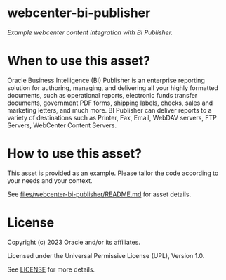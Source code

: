 # webcenter-bi-publisher
 
*Example webcenter content integration with BI Publisher.*
 
# When to use this asset?
 
Oracle Business Intelligence (BI) Publisher is an enterprise reporting solution for authoring, managing, and delivering all your highly formatted documents, such as operational reports, electronic funds transfer documents, government PDF forms, shipping labels, checks, sales and marketing letters, and much more. BI Publisher can deliver reports to a variety of destinations such as Printer, Fax, Email, WebDAV servers, FTP Servers, WebCenter Content Servers.

# How to use this asset?
 
This asset is provided as an example. Please tailor the code according to your needs and your context.

See [files/webcenter-bi-publisher/README.md](files/webcenter-bi-publisher/README.md) for asset details.
 
# License

Copyright (c) 2023 Oracle and/or its affiliates.

Licensed under the Universal Permissive License (UPL), Version 1.0.

See [LICENSE](https://github.com/oracle-devrel/technology-engineering/blob/main/LICENSE) for more details.
